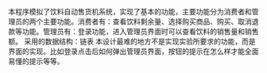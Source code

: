 本程序模拟了饮料自动售货机系统，实现了基本的功能，主要功能分为消费者和管理员的两个主要功能。消费者有：查看饮料剩余量、选择购买商品、购买、取消退款等功能。管理员有：登录功能，进入管理员界面时可以查看饮料的销售量和销售额。
采用的数据结构：链表
本设计最难的地方不是实现实验所要求的功能，而是界面的实现。比如登录点击后如何弹出管理员界面，按钮的提示在怎么样才能全面易懂的提示等等。
